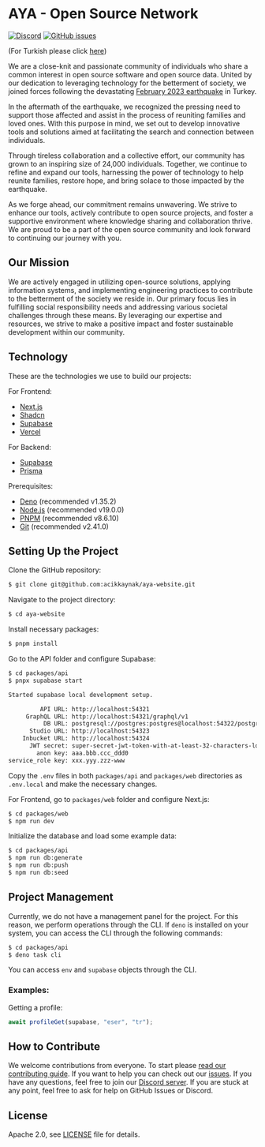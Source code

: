 # AYA - Open Source Network
[![Discord](https://img.shields.io/discord/1072074800622739476?color=7289da&logo=discord&logoColor=white)](https://discord.gg/itdepremyardim)
[![GitHub issues](https://img.shields.io/github/issues/acikkaynak/aya-website)](https://github.com/acikkaynak/aya-website/issues)


(For Turkish please click [here](README.md))

We are a close-knit and passionate community of individuals who share a common interest in open source software and open source data. United by our dedication to leveraging technology for the betterment of society, we joined forces following the devastating [February 2023 earthquake](https://en.wikipedia.org/wiki/2023_Turkey%E2%80%93Syria_earthquake) in Turkey.

In the aftermath of the earthquake, we recognized the pressing need to support those affected and assist in the process of reuniting families and loved ones. With this purpose in mind, we set out to develop innovative tools and solutions aimed at facilitating the search and connection between individuals.

Through tireless collaboration and a collective effort, our community has grown to an inspiring size of 24,000 individuals. Together, we continue to refine and expand our tools, harnessing the power of technology to help reunite families, restore hope, and bring solace to those impacted by the earthquake.

As we forge ahead, our commitment remains unwavering. We strive to enhance our tools, actively contribute to open source projects, and foster a supportive environment where knowledge sharing and collaboration thrive. We are proud to be a part of the open source community and look forward to continuing our journey with you.

## Our Mission

We are actively engaged in utilizing open-source solutions, applying information systems, and implementing engineering practices to contribute to the betterment of the society we reside in. Our primary focus lies in fulfilling social responsibility needs and addressing various societal challenges through these means. By leveraging our expertise and resources, we strive to make a positive impact and foster sustainable development within our community.

## Technology

These are the technologies we use to build our projects:

For Frontend:
- [Next.js](https://nextjs.org)
- [Shadcn](https://shadcn/ui)
- [Supabase](https://supabase.io)
- [Vercel](https://vercel.com)

For Backend:
- [Supabase](https://supabase.io)
- [Prisma](https://prisma.io)

Prerequisites:
- [Deno](https://deno.land) (recommended v1.35.2)
- [Node.js](https://nodejs.org) (recommended v19.0.0)
- [PNPM](https://pnpm.io/) (recommended v8.6.10)
- [Git](https://git-scm.com/) (recommended v2.41.0)

## Setting Up the Project

Clone the GitHub repository:

```bash
$ git clone git@github.com:acikkaynak/aya-website.git
```

Navigate to the project directory:

```bash
$ cd aya-website
```

Install necessary packages:

```bash
$ pnpm install
```

Go to the API folder and configure Supabase:

```bash
$ cd packages/api
$ pnpx supabase start

Started supabase local development setup.

         API URL: http://localhost:54321
     GraphQL URL: http://localhost:54321/graphql/v1
          DB URL: postgresql://postgres:postgres@localhost:54322/postgres
      Studio URL: http://localhost:54323
    Inbucket URL: http://localhost:54324
      JWT secret: super-secret-jwt-token-with-at-least-32-characters-long
        anon key: aaa.bbb.ccc_ddd0
service_role key: xxx.yyy.zzz-www

```

Copy the `.env` files in both `packages/api` and `packages/web` directories as `.env.local` and make the necessary changes.

For Frontend, go to `packages/web` folder and configure Next.js:

```bash
$ cd packages/web
$ npm run dev
```

Initialize the database and load some example data:

```bash
$ cd packages/api
$ npm run db:generate
$ npm run db:push
$ npm run db:seed
```

## Project Management

Currently, we do not have a management panel for the project. For this reason, we perform operations through the CLI. If `deno` is installed on your system, you can access the CLI through the following commands:

```bash
$ cd packages/api
$ deno task cli
```

You can access `env` and `supabase` objects through the CLI.

### Examples:

Getting a profile:

```js
await profileGet(supabase, "eser", "tr");
```


## How to Contribute

We welcome contributions from everyone. To start please [read our contributing guide](CONTRIBUTING.en.md). If you want to help you can check out our [issues](https://github.com/acikkaynak/aya-website/issues). If you have any questions, feel free to join our [Discord server](https://discord.gg/itdepremyardim). If you are stuck at any point, feel free to ask for help on GitHub Issues or Discord.


## License

Apache 2.0, see [LICENSE](LICENSE) file for details.
